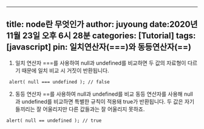 ----
title: node란 무엇인가
author: juyoung
date:2020년 11월 23일 오후 6시 28분
categories: [Tutorial]
tags: [javascript]
pin: 일치연산자(===)와 동등연산자(==)
---

1. 일치 연산자 ===를 사용하여 null과 undefined를 비교하면
두 값의 자료형이 다르기 때문에 일치 비교 시 거짓이 반환됩니다.
```
 alert( null === undefined ); // false
```

2. 동등 연산자 ==를 사용하여 null과 undefined를 비교
동등 연산자를 사용해 null과 undefined를 비교하면 특별한 규칙이 적용돼 true가 반환됩니다.  두 값은 자기들끼리는 잘 어울리지만 다른 값들과는 잘 어울리지 못하죠.

```
alert( null == undefined ); // true
```



